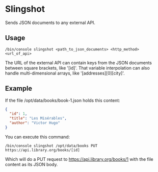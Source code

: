 # Slingshot

Sends JSON documents to any external API.

## Usage

```
/bin/console slingshot <path_to_json_documents> <http_method> <url_of_api>
```

The URL of the external API can contain keys from the JSON documents between square brackets, like '[id]'.
That variable interpolation can also handle multi-dimensional arrays, like '[addresses][0][city]'.

## Example

If the file /opt/data/books/book-1.json holds this content:
```json
{
  "id": 1,
  "title": "Les Misérables",
  "author": "Victor Hugo"
}
```

You can execute this command:
```
/bin/console slingshot /opt/data/books PUT https://api.library.org/books/[id]
```

Which will do a PUT request to https://api.library.org/books/1 with the file content as its JSON body.
